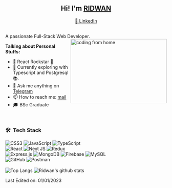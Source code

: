<h2 align="center">Hi! 
	I'm <a target="_blank" href="https://qridwan.com">RIDWAN</a></h2>
<p align="center">
  <a target="_blank" href="https://www.linkedin.com/in/qridwan/"> 💼 LinkedIn </a>
</p>

<br>
A passionate Full-Stack Web Developer.

<img align="right" alt="coding from home" src= "https://media1.giphy.com/media/qgQUggAC3Pfv687qPC/giphy.gif?cid=36b14faczebrsuec7hjnfespdru8bncahf88mq3qegee722t&rid=giphy.gif&ct=g" height = 200 width = 300/>

**Talking about Personal Stuffs:**
- 🚀 React Rockstar 🌟
- 🌱 Currently exploring with Typescript and Postgresql 📚.
- 💬 Ask me anything on [Telegram](https://t.me/0rid1)
- 📫 How to reach me: [mail](mailto:mail@qridwan.com)
- 🎓 BSc Graduate

<br>
<h3> 🛠 &nbsp;Tech Stack</h3>

  ![CSS3](https://img.shields.io/badge/css3-%231572B6.svg?style=for-the-badge&logo=css3&logoColor=white)
  ![JavaScript](https://img.shields.io/badge/javascript-%23323330.svg?style=for-the-badge&logo=javascript&logoColor=%23F7DF1E)
  ![TypeScript](https://img.shields.io/badge/typescript-%23007ACC.svg?style=for-the-badge&logo=typescript&logoColor=white) </br>
  ![React](https://img.shields.io/badge/react-%2320232a.svg?style=for-the-badge&logo=react&logoColor=%2361DAFB)
  ![Next JS](https://img.shields.io/badge/Next-black?style=for-the-badge&logo=next.js&logoColor=white)
  ![Redux](https://img.shields.io/badge/redux-%23593d88.svg?style=for-the-badge&logo=redux&logoColor=white) </br>
  ![Express.js](https://img.shields.io/badge/express.js-%23404d59.svg?style=for-the-badge&logo=express&logoColor=%2361DAFB)
  ![MongoDB](https://img.shields.io/badge/MongoDB-%234ea94b.svg?style=for-the-badge&logo=mongodb&logoColor=white)
  ![Firebase](https://img.shields.io/badge/firebase-%23039BE5.svg?style=for-the-badge&logo=firebase) 
  ![MySQL](https://img.shields.io/badge/mysql-%2300f.svg?style=for-the-badge&logo=mysql&logoColor=white)</br>
  ![GitHub](https://img.shields.io/badge/github-%23121011.svg?style=for-the-badge&logo=github&logoColor=white)
  ![Postman](https://img.shields.io/badge/Postman-FF6C37?style=for-the-badge&logo=postman&logoColor=white)
  </br> </br>
![Top Langs](https://github-readme-stats.vercel.app/api/top-langs/?username=qridwan&layout=compact&theme=highcontrast)
![Ridwan's github stats](https://github-readme-stats.vercel.app/api?username=qridwan&count_private=true&show_icons=true&theme=highcontrast)


Last Edited on: 01/01/2023
